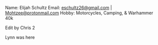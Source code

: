 Name: Elijah Schultz
Email: eschultz26@gmail.com | Mohtzee@protonmail.com
Hobby: Motorcycles, Camping, & Warhammer 40k

Edit by Chris 2

Lynn was here
